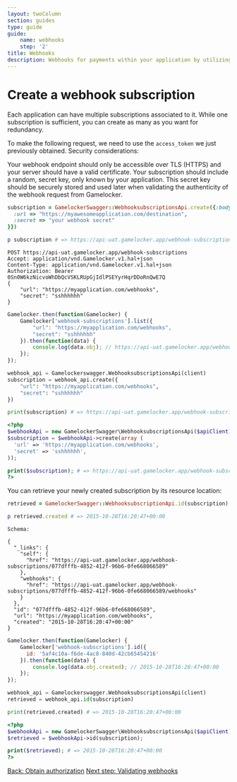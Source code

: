 ```yaml
---
layout: twoColumn
section: guides
type: guide
guide:
    name: webhooks
    step: '2'
title: Webhooks
description: Webhooks for payments within your application by utilizing our open bank transfer API with no transaction fees.
---
```


# Create a webhook subscription
Each application can have multiple subscriptions associated to it. While one subscription is sufficient, you can create as many as you want for redundancy.

To make the following request, we need to use the `access_token` we just previously obtained. Security considerations:

Your webhook endpoint should only be accessible over TLS (HTTPS) and your server should have a valid certificate. Your subscription should include a random, secret key, only known by your application. This secret key should be securely stored and used later when validating the authenticity of the webhook request from Gamelocker.


```ruby
subscription = GamelockerSwagger::WebhooksubscriptionsApi.create({:body => {
  :url => "https://myawesomeapplication.com/destination",
  :secret => "your webhook secret"
}})

p subscription # => https://api-uat.gamelocker.app/webhook-subscriptions/5af4c10a-f6de-4ac8-840d-42cb65454216
```
```raw
POST https://api-uat.gamelocker.app/webhook-subscriptions
Accept: application/vnd.Gamelocker.v1.hal+json
Content-Type: application/vnd.Gamelocker.v1.hal+json
Authorization: Bearer 0Sn0W6kzNicvoWhDbQcVSKLRUpGjIdlPSEYyrHqrDDoRnQwE7Q
{
    "url": "https://myapplication.com/webhooks",
    "secret": "sshhhhhh"
}
```
```javascript
Gamelocker.then(function(Gamelocker) {
    Gamelocker['webhook-subscriptions'].list({
        "url": "https://myapplication.com/webhooks",
        "secret": "sshhhhhh"
    }).then(function(data) {
        console.log(data.obj); // https://api-uat.gamelocker.app/webhook-subscriptions/5af4c10a-f6de-4ac8-840d-42cb65454216
    });
});
```
```python
webhook_api = Gamelockerswagger.WebhooksubscriptionsApi(client)
subscription = webhook_api.create({
    "url": "https://myapplication.com/webhooks",
    "secret": "sshhhhhh"
})

print(subscription) # => https://api-uat.gamelocker.app/webhook-subscriptions/5af4c10a-f6de-4ac8-840d-42cb65454216
```
```php
<?php
$webhookApi = new GamelockerSwagger\WebhooksubscriptionsApi($apiClient);
$subscription = $webhookApi->create(array (
  'url' => 'https://myapplication.com/webhooks',
  'secret' => 'sshhhhhh',
));

print($subscription); # => https://api-uat.gamelocker.app/webhook-subscriptions/5af4c10a-f6de-4ac8-840d-42cb65454216
?>
```

You can retrieve your newly created subscription by its resource location:

```ruby
retrieved = GamelockerSwagger::WebhooksubscriptionApi.id(subscription)

p retrieved.created # => 2015-10-28T16:20:47+00:00
```
```raw
Schema:

{
  "_links": {
    "self": {
      "href": "https://api-uat.gamelocker.app/webhook-subscriptions/077dfffb-4852-412f-96b6-0fe668066589"
    },
    "webhooks": {
      "href": "https://api-uat.gamelocker.app/webhook-subscriptions/077dfffb-4852-412f-96b6-0fe668066589/webhooks"
    }
  },
  "id": "077dfffb-4852-412f-96b6-0fe668066589",
  "url": "https://myapplication.com/webhooks",
  "created": "2015-10-28T16:20:47+00:00"
}
```
```javascript
Gamelocker.then(function(Gamelocker) {
    Gamelocker['webhook-subscriptions'].id({
      id: '5af4c10a-f6de-4ac8-840d-42cb65454216'
    }).then(function(data) {
        console.log(data.obj.created); // 2015-10-28T16:20:47+00:00
    });
});
```
```python
webhook_api = Gamelockerswagger.WebhooksubscriptionsApi(client)
retrieved = webhook_api.id(subscription)

print(retrieved.created) # => 2015-10-28T16:20:47+00:00
```
```php
<?php
$webhookApi = new GamelockerSwagger\WebhooksubscriptionsApi($apiClient);
$retrieved = $webhookApi->id(subscription);

print($retrieved); # => 2015-10-28T16:20:47+00:00
?>
```

<nav class="pager-nav">
    <a href="01-obtain-authorization.html">Back: Obtain authorization</a>
    <a href="03-validating-webhooks.html">Next step: Validating webhooks</a>
</nav>
